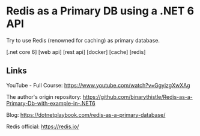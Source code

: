 # Redis as a Primary DB using a .NET 6 API

Try to use Redis (renowned for caching) as primary database.

[.net core 6] [web api] [rest api] [docker] [cache] [redis]

## Links

YouTube - Full Course: https://www.youtube.com/watch?v=GgyizgXwXAg

The author's origin repository: https://github.com/binarythistle/Redis-as-a-Primary-Db-with-example-in-.NET6

Blog: https://dotnetplaybook.com/redis-as-a-primary-database/

Redis official: https://redis.io/
